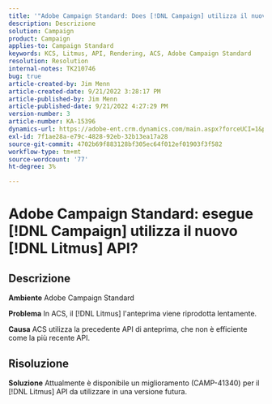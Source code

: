 ```yaml
---
title: '"Adobe Campaign Standard: Does [!DNL Campaign] utilizza il nuovo [!DNL Litmus] API?'''
description: Descrizione
solution: Campaign
product: Campaign
applies-to: Campaign Standard
keywords: KCS, Litmus, API, Rendering, ACS, Adobe Campaign Standard
resolution: Resolution
internal-notes: TK210746
bug: true
article-created-by: Jim Menn
article-created-date: 9/21/2022 3:28:17 PM
article-published-by: Jim Menn
article-published-date: 9/21/2022 4:27:29 PM
version-number: 3
article-number: KA-15396
dynamics-url: https://adobe-ent.crm.dynamics.com/main.aspx?forceUCI=1&pagetype=entityrecord&etn=knowledgearticle&id=8c66a603-c239-ed11-9db1-0022480866ad
exl-id: 7f1ae28a-e79c-4828-92eb-32b13ea17a28
source-git-commit: 4702b69f883128bf305ec64f012ef01903f3f582
workflow-type: tm+mt
source-wordcount: '77'
ht-degree: 3%

---
```


# Adobe Campaign Standard: esegue [!DNL Campaign] utilizza il nuovo [!DNL Litmus] API?

## Descrizione


<b>Ambiente</b>
Adobe Campaign Standard

<b>Problema</b>
In ACS, il [!DNL Litmus] l&#39;anteprima viene riprodotta lentamente.

<b>Causa</b>
ACS utilizza la precedente API di anteprima, che non è efficiente come la più recente API.


## Risoluzione


<b>Soluzione</b>
Attualmente è disponibile un miglioramento (CAMP-41340) per il [!DNL Litmus] API da utilizzare in una versione futura.
